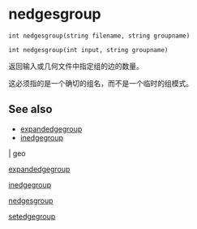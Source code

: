 # nedgesgroup

`int nedgesgroup(string filename, string groupname)`

`int nedgesgroup(int input, string groupname)`

返回输入或几何文件中指定组的边的数量。

这必须指的是一个确切的组名，而不是一个临时的组模式。

## See also

- [expandedgegroup](expandedgegroup.html)
- [inedgegroup](inedgegroup.html)

|
geo

[expandedgegroup](expandedgegroup.html)

[inedgegroup](inedgegroup.html)

[nedgesgroup](nedgesgroup.html)

[setedgegroup](setedgegroup.html)
